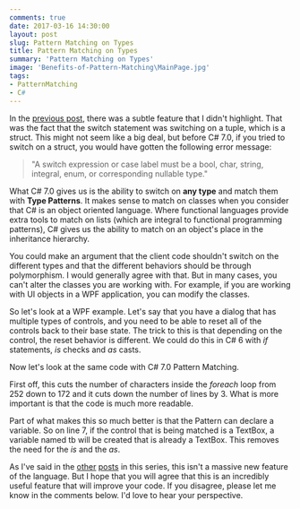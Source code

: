 ```yaml
---
comments: true
date: 2017-03-16 14:30:00
layout: post
slug: Pattern Matching on Types
title: Pattern Matching on Types
summary: 'Pattern Matching on Types'
image: 'Benefits-of-Pattern-Matching\MainPage.jpg'
tags:
- PatternMatching
- C#
---
```


In the [previous post](http://humbletoolsmith.com/2017/03/15/Pattern-Matching-and-Tuples/), there was a subtle feature that I didn't highlight. That was the fact that the switch statement was switching on a tuple, which is a struct. This might not seem like a big deal, but before C# 7.0, if you tried to switch on a struct, you would have gotten the following error message:

> "A switch expression or case label must be a bool, char, string, integral, enum, or corresponding nullable type."

What C# 7.0 gives us is the ability to switch on **any type** and match them with **Type Patterns**. It makes sense to match on classes when you consider that C# is an object oriented language. Where functional languages provide extra tools to match on lists (which are integral to functional programming patterns), C# gives us the ability to match on an object's place in the inheritance hierarchy.

You could make an argument that the client code shouldn't switch on the different types and that the different behaviors should be through polymorphism. I would generally agree with that. But in many cases, you can't alter the classes you are working with. For example, if you are working with UI objects in a WPF application, you can modify the classes. 

So let's look at a WPF example. Let's say that you have a dialog that has multiple types of controls, and you need to be able to reset all of the controls back to their base state. The trick to this is that depending on the control, the reset behavior is different. We could do this in C# 6 with *if* statements, *is* checks and *as* casts. 

<script src="https://gist.github.com/pottereric/d5395a3ad03f359d109a45b971220152.js"></script>

Now let's look at the same code with C# 7.0 Pattern Matching.

<script src="https://gist.github.com/pottereric/bca51fb00ce548f9d90a7dd2a426eea6.js"></script>

First off, this cuts the number of characters inside the *foreach* loop from 252 down to 172 and it cuts down the number of lines by 3. What is more important is that the code is much more readable. 

Part of what makes this so much better is that the Pattern can declare a variable. So on line 7, if the control that is being matched is a TextBox, a variable named tb will be created that is already a TextBox. This removes the need for the *is* and the *as*. 

As I've said in the [other](http://humbletoolsmith.com/2017/03/05/Benefits-of-Pattern-Matching/) [posts](http://humbletoolsmith.com/2017/03/15/Pattern-Matching-and-Tuples/) in this series, this isn't a massive new feature of the language. But I hope that you will agree that this is an incredibly useful feature that will improve your code. If you disagree, please let me know in the comments below. I'd love to hear your perspective. 